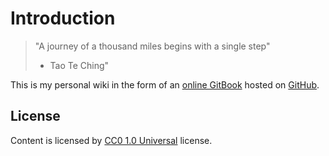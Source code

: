 # Introduction

> "A journey of a thousand miles begins with a single step"
> - Tao Te Ching"

This is my personal wiki in the form of an 
[online GitBook](https://wiki.dewaka.com) hosted on [GitHub](https://github.com/dewaka/wiki).

## License

Content is licensed by 
[CC0 1.0 Universal](https://creativecommons.org/publicdomain/zero/1.0/legalcode) license.
